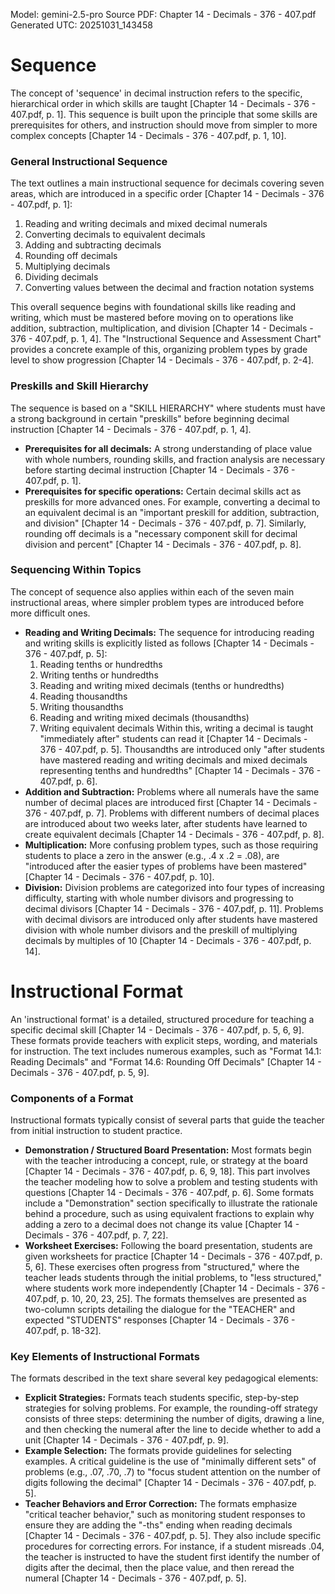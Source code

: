 Model: gemini-2.5-pro
Source PDF: Chapter 14 - Decimals - 376 - 407.pdf
Generated UTC: 20251031_143458

# Sequence

The concept of 'sequence' in decimal instruction refers to the specific, hierarchical order in which skills are taught [Chapter 14 - Decimals - 376 - 407.pdf, p. 1]. This sequence is built upon the principle that some skills are prerequisites for others, and instruction should move from simpler to more complex concepts [Chapter 14 - Decimals - 376 - 407.pdf, p. 1, 10].

### General Instructional Sequence

The text outlines a main instructional sequence for decimals covering seven areas, which are introduced in a specific order [Chapter 14 - Decimals - 376 - 407.pdf, p. 1]:
1.  Reading and writing decimals and mixed decimal numerals
2.  Converting decimals to equivalent decimals
3.  Adding and subtracting decimals
4.  Rounding off decimals
5.  Multiplying decimals
6.  Dividing decimals
7.  Converting values between the decimal and fraction notation systems

This overall sequence begins with foundational skills like reading and writing, which must be mastered before moving on to operations like addition, subtraction, multiplication, and division [Chapter 14 - Decimals - 376 - 407.pdf, p. 1, 4]. The "Instructional Sequence and Assessment Chart" provides a concrete example of this, organizing problem types by grade level to show progression [Chapter 14 - Decimals - 376 - 407.pdf, p. 2-4].

### Preskills and Skill Hierarchy

The sequence is based on a "SKILL HIERARCHY" where students must have a strong background in certain "preskills" before beginning decimal instruction [Chapter 14 - Decimals - 376 - 407.pdf, p. 1, 4].
*   **Prerequisites for all decimals:** A strong understanding of place value with whole numbers, rounding skills, and fraction analysis are necessary before starting decimal instruction [Chapter 14 - Decimals - 376 - 407.pdf, p. 1].
*   **Prerequisites for specific operations:** Certain decimal skills act as preskills for more advanced ones. For example, converting a decimal to an equivalent decimal is an "important preskill for addition, subtraction, and division" [Chapter 14 - Decimals - 376 - 407.pdf, p. 7]. Similarly, rounding off decimals is a "necessary component skill for decimal division and percent" [Chapter 14 - Decimals - 376 - 407.pdf, p. 8].

### Sequencing Within Topics

The concept of sequence also applies within each of the seven main instructional areas, where simpler problem types are introduced before more difficult ones.
*   **Reading and Writing Decimals:** The sequence for introducing reading and writing skills is explicitly listed as follows [Chapter 14 - Decimals - 376 - 407.pdf, p. 5]:
    1.  Reading tenths or hundredths
    2.  Writing tenths or hundredths
    3.  Reading and writing mixed decimals (tenths or hundredths)
    4.  Reading thousandths
    5.  Writing thousandths
    6.  Reading and writing mixed decimals (thousandths)
    7.  Writing equivalent decimals
    Within this, writing a decimal is taught "immediately after" students can read it [Chapter 14 - Decimals - 376 - 407.pdf, p. 5]. Thousandths are introduced only "after students have mastered reading and writing decimals and mixed decimals representing tenths and hundredths" [Chapter 14 - Decimals - 376 - 407.pdf, p. 6].
*   **Addition and Subtraction:** Problems where all numerals have the same number of decimal places are introduced first [Chapter 14 - Decimals - 376 - 407.pdf, p. 7]. Problems with different numbers of decimal places are introduced about two weeks later, after students have learned to create equivalent decimals [Chapter 14 - Decimals - 376 - 407.pdf, p. 8].
*   **Multiplication:** More confusing problem types, such as those requiring students to place a zero in the answer (e.g., .4 x .2 = .08), are "introduced after the easier types of problems have been mastered" [Chapter 14 - Decimals - 376 - 407.pdf, p. 10].
*   **Division:** Division problems are categorized into four types of increasing difficulty, starting with whole number divisors and progressing to decimal divisors [Chapter 14 - Decimals - 376 - 407.pdf, p. 11]. Problems with decimal divisors are introduced only after students have mastered division with whole number divisors and the preskill of multiplying decimals by multiples of 10 [Chapter 14 - Decimals - 376 - 407.pdf, p. 14].

# Instructional Format

An 'instructional format' is a detailed, structured procedure for teaching a specific decimal skill [Chapter 14 - Decimals - 376 - 407.pdf, p. 5, 6, 9]. These formats provide teachers with explicit steps, wording, and materials for instruction. The text includes numerous examples, such as "Format 14.1: Reading Decimals" and "Format 14.6: Rounding Off Decimals" [Chapter 14 - Decimals - 376 - 407.pdf, p. 5, 9].

### Components of a Format

Instructional formats typically consist of several parts that guide the teacher from initial instruction to student practice.
*   **Demonstration / Structured Board Presentation:** Most formats begin with the teacher introducing a concept, rule, or strategy at the board [Chapter 14 - Decimals - 376 - 407.pdf, p. 6, 9, 18]. This part involves the teacher modeling how to solve a problem and testing students with questions [Chapter 14 - Decimals - 376 - 407.pdf, p. 6]. Some formats include a "Demonstration" section specifically to illustrate the rationale behind a procedure, such as using equivalent fractions to explain why adding a zero to a decimal does not change its value [Chapter 14 - Decimals - 376 - 407.pdf, p. 7, 22].
*   **Worksheet Exercises:** Following the board presentation, students are given worksheets for practice [Chapter 14 - Decimals - 376 - 407.pdf, p. 5, 6]. These exercises often progress from "structured," where the teacher leads students through the initial problems, to "less structured," where students work more independently [Chapter 14 - Decimals - 376 - 407.pdf, p. 10, 20, 23, 25]. The formats themselves are presented as two-column scripts detailing the dialogue for the "TEACHER" and expected "STUDENTS" responses [Chapter 14 - Decimals - 376 - 407.pdf, p. 18-32].

### Key Elements of Instructional Formats

The formats described in the text share several key pedagogical elements:
*   **Explicit Strategies:** Formats teach students specific, step-by-step strategies for solving problems. For example, the rounding-off strategy consists of three steps: determining the number of digits, drawing a line, and then checking the numeral after the line to decide whether to add a unit [Chapter 14 - Decimals - 376 - 407.pdf, p. 9].
*   **Example Selection:** The formats provide guidelines for selecting examples. A critical guideline is the use of "minimally different sets" of problems (e.g., .07, .70, .7) to "focus student attention on the number of digits following the decimal" [Chapter 14 - Decimals - 376 - 407.pdf, p. 5].
*   **Teacher Behaviors and Error Correction:** The formats emphasize "critical teacher behavior," such as monitoring student responses to ensure they are adding the "-ths" ending when reading decimals [Chapter 14 - Decimals - 376 - 407.pdf, p. 5]. They also include specific procedures for correcting errors. For instance, if a student misreads .04, the teacher is instructed to have the student first identify the number of digits after the decimal, then the place value, and then reread the numeral [Chapter 14 - Decimals - 376 - 407.pdf, p. 5].